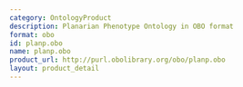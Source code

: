 ```yaml
---
category: OntologyProduct
description: Planarian Phenotype Ontology in OBO format
format: obo
id: planp.obo
name: planp.obo
product_url: http://purl.obolibrary.org/obo/planp.obo
layout: product_detail
---
```

